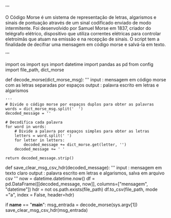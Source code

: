'''

O Código Morse é um sistema de representação de letras, algarismos e sinais de pontuação através
de um sinal codificado enviado de modo intermitente. Foi desenvolvido por Samuel Morse em 1837, 
criador do telégrafo elétrico, dispositivo que utiliza correntes elétricas para controlar eletroímãs 
que atuam na emissão e na recepção de sinais. 
O script tem a finalidade de decifrar uma mensagem em código morse e salvá-la em texto.

'''

import os
import sys
import datetime
import pandas as pd
from config import file_path, dict_morse

def decode_morse(dict_morse_msg):
    '''
    input : mensagem em código morse com as letras separadas por espaços
    output : palavra escrito em letras e algarismos
    
    '''
    # Divide o código morse por espaços duplos para obter as palavras
    words = dict_morse_msg.split('  ')
    decoded_message = ''
    
    # Decodifica cada palavra
    for word in words:
        # Divide a palavra por espaços simples para obter as letras
        letters = word.split(' ')
        for letter in letters:
            decoded_message += dict_morse.get(letter, '')
        decoded_message += ' '
    
    return decoded_message.strip()

def save_clear_msg_csv_hdr(decoded_message):
    '''
    input : mensagem em texto claro
    output : palavra escrito em letras e algarismos, salva em arquivo csv
    '''
    now = datetime.datetime.now()
    df = pd.DataFrame([[decoded_message, now]], columns=["mensagem", "datetime"])
    hdr = not os.path.exists(file_path)
    df.to_csv(file_path, mode ="a", index = False, header=hdr)

if __name__ == "__main__":
    msg_entrada = decode_morse(sys.argv[1])
    save_clear_msg_csv_hdr(msg_entrada)
